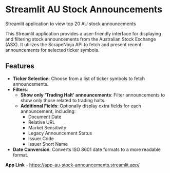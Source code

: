 # Streamlit AU Stock Announcements
Streamlit application to view top 20 AU stock announcements 

This Streamlit application provides a user-friendly interface for displaying and filtering stock announcements from the Australian Stock Exchange (ASX). It utilizes the ScrapeNinja API to fetch and present recent announcements for selected ticker symbols.

## Features

- **Ticker Selection**: Choose from a list of ticker symbols to fetch announcements.
- **Filters**:
  - **Show only 'Trading Halt' announcements**: Filter announcements to show only those related to trading halts.
  - **Additional Fields**: Optionally display extra fields for each announcement, including:
    - Document Date
    - Relative URL
    - Market Sensitivity
    - Legacy Announcement Status
    - Issuer Code
    - Issuer Short Name
- **Date Conversion**: Converts ISO 8601 date formats to a more readable format.

**App Link** - https://app-au-stock-announcements.streamlit.app/

